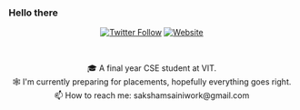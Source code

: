 ### Hello there

<!--
**saqsham/saqsham** is a ✨ _special_ ✨ repository because its `README.md` (this file) appears on your GitHub profile.

Here are some ideas to get you started:

- 
- 🌱 I’m currently learning ...
- 👯 I’m looking to collaborate on 
🔭 I’m currently...
- 🤔 I’m looking for help with ...
- 💬 Ask me about ...
- 😄 Pronouns: ...
- ⚡ Fun fact: ...
-->

<p align="center">
    <a href="https://twitter.com/saqshams"><img alt="Twitter Follow" src="https://img.shields.io/twitter/follow/saqshams?color=09f&label=%40saqshams&logo=twitter&logoColor=09f&style=for-the-badge&labelColor=black"></a>
    <a href="https://www.saqsham.me"><img alt="Website" src="https://img.shields.io/website?style=for-the-badge&up_color=blue&up_message=portfolio&url=https%3A%2F%2Fwww.saqsham.me&labelColor=black"></a>
</p>

<br>    

<p align="center">
🎓 A final year CSE student at VIT.
<br>
🕸 I'm currently preparing for placements, hopefully everything goes right.
<br>  
📫 How to reach me: sakshamsainiwork@gmail.com
<br>

</p>
